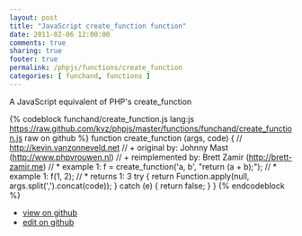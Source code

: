 ```yaml
---
layout: post
title: "JavaScript create_function function"
date: 2011-02-06 12:00:00
comments: true
sharing: true
footer: true
permalink: /phpjs/functions/create_function
categories: [ funchand, functions ]
---
```

A JavaScript equivalent of PHP's create_function
<!-- more -->
{% codeblock funchand/create_function.js lang:js https://raw.github.com/kvz/phpjs/master/functions/funchand/create_function.js raw on github %}
function create_function (args, code) {
    // http://kevin.vanzonneveld.net
    // +   original by: Johnny Mast (http://www.phpvrouwen.nl)
    // +   reimplemented by: Brett Zamir (http://brett-zamir.me)
    // *     example 1: f = create_function('a, b', "return (a + b);");
    // *     example 1: f(1, 2);
    // *     returns 1: 3
    try {
        return Function.apply(null, args.split(',').concat(code));
    } catch (e) {
        return false;
    }
}
{% endcodeblock %}
<ul>
 <li><a href="https://github.com/kvz/phpjs/blob/master/functions/funchand/create_function.js">view on github</a></li>
 <li><a href="https://github.com/kvz/phpjs/edit/master/functions/funchand/create_function.js">edit on github</a></li>
</ul>
